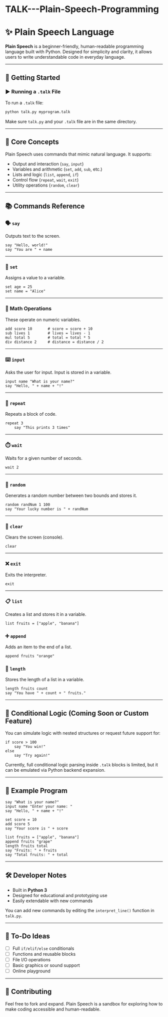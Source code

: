 # TALK---Plain-Speech-Programming

# ✨ Plain Speech Language

**Plain Speech** is a beginner-friendly, human-readable programming language built with Python. Designed for simplicity and clarity, it allows users to write understandable code in everyday language.

---

## 🚀 Getting Started

### ▶️ Running a `.talk` File

To run a `.talk` file:

```bash
python talk.py myprogram.talk
```

Make sure `talk.py` and your `.talk` file are in the same directory.

---

## 🧠 Core Concepts

Plain Speech uses commands that mimic natural language. It supports:

- Output and interaction (`say`, `input`)
- Variables and arithmetic (`set`, `add`, `sub`, etc.)
- Lists and logic (`list`, `append`, `if`)
- Control flow (`repeat`, `wait`, `exit`)
- Utility operations (`random`, `clear`)

---

## 📚 Commands Reference

### 🗣️ `say`

Outputs text to the screen.

```talk
say "Hello, world!"
say "You are " + name
```

---

### 🧾 `set`

Assigns a value to a variable.

```talk
set age = 25
set name = "Alice"
```

---

### 🧮 Math Operations

These operate on numeric variables.

```talk
add score 10       # score = score + 10
sub lives 1        # lives = lives - 1
mul total 5        # total = total * 5
div distance 2     # distance = distance / 2
```

---

### ⌨️ `input`

Asks the user for input. Input is stored in a variable.

```talk
input name "What is your name?"
say "Hello, " + name + "!"
```

---

### 🔁 `repeat`

Repeats a block of code.

```talk
repeat 3
    say "This prints 3 times"
```

---

### ⏱️ `wait`

Waits for a given number of seconds.

```talk
wait 2
```

---

### 🎲 `random`

Generates a random number between two bounds and stores it.

```talk
random randNum 1 100
say "Your lucky number is " + randNum
```

---

### 🧼 `clear`

Clears the screen (console).

```talk
clear
```

---

### ❌ `exit`

Exits the interpreter.

```talk
exit
```

---

### 📋 `list`

Creates a list and stores it in a variable.

```talk
list fruits = ["apple", "banana"]
```

### ➕ `append`

Adds an item to the end of a list.

```talk
append fruits "orange"
```

### 📏 `length`

Stores the length of a list in a variable.

```talk
length fruits count
say "You have " + count + " fruits."
```

---

## 🧪 Conditional Logic (Coming Soon or Custom Feature)

You can simulate logic with nested structures or request future support for:

```talk
if score > 100
    say "You win!"
else
    say "Try again!"
```

Currently, full conditional logic parsing inside `.talk` blocks is limited, but it can be emulated via Python backend expansion.

---

## 🧠 Example Program

```talk
say "What is your name?"
input name "Enter your name: "
say "Hello, " + name + "!"

set score = 10
add score 5
say "Your score is " + score

list fruits = ["apple", "banana"]
append fruits "grape"
length fruits total
say "Fruits: " + fruits
say "Total fruits: " + total
```

---

## 🛠️ Developer Notes

- Built in **Python 3**
- Designed for educational and prototyping use
- Easily extendable with new commands

You can add new commands by editing the `interpret_line()` function in `talk.py`.

---

## 📎 To-Do Ideas

- [ ] Full `if/elif/else` conditionals
- [ ] Functions and reusable blocks
- [ ] File I/O operations
- [ ] Basic graphics or sound support
- [ ] Online playground

---

## 📣 Contributing

Feel free to fork and expand. Plain Speech is a sandbox for exploring how to make coding accessible and human-readable.
